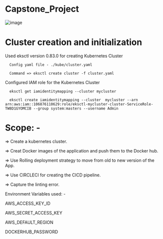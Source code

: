 # Capstone_Project

![image](https://user-images.githubusercontent.com/60229601/154626757-54439171-8251-4a9c-a35d-6a985810e6c3.png)

# Cluster creation and initialization

Used eksctl version 0.83.0 for creating Kubernetes Cluster

      Config yaml file - ./kube/cluster.yaml

      Command => eksctl create cluster -f cluster.yaml

Configured IAM role for the Kubernetes Cluster

      eksctl get iamidentitymapping --cluster mycluster
      
      eksctl create iamidentitymapping --cluster  mycluster --arn arn:aws:iam::106876110629:role/eksctl-mycluster-cluster-ServiceRole-TW8D1GYOMCIB --group system:masters --username Admin

# Scope: -

=> Create a kubernetes cluster.

=> Creat Docker images of the application and push them to the Docker hub.

=> Use Rolling deployment strategy to move from old to new version of the App.

=> Use CIRCLECI for creating the CICD pipeline.

=> Capture the linting error.


Environment Variables used: - 

AWS_ACCESS_KEY_ID

AWS_SECRET_ACCESS_KEY

AWS_DEFAULT_REGION

DOCKERHUB_PASSWORD
